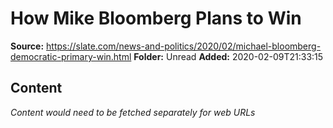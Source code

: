 # How Mike Bloomberg Plans to Win

**Source:** https://slate.com/news-and-politics/2020/02/michael-bloomberg-democratic-primary-win.html
**Folder:** Unread
**Added:** 2020-02-09T21:33:15




## Content
*Content would need to be fetched separately for web URLs*
